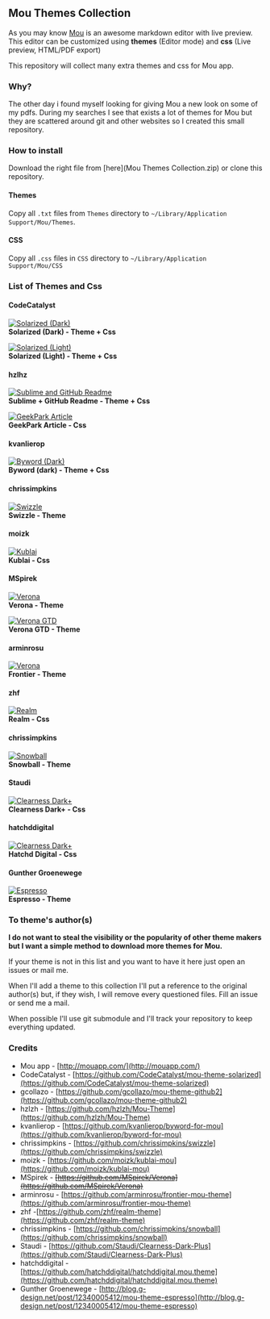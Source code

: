## Mou Themes Collection

As you may know [Mou](http://mouapp.com/) is an awesome markdown editor with live preview. This editor can be customized using **themes** (Editor mode) and **css** (Live preview, HTML/PDF export)

This repository will collect many extra themes and css for Mou app.

### Why?
The other day i found myself looking for giving Mou a new look on some of my pdfs. During my searches I see that exists a lot of themes for Mou but they are scattered around git and other websites so I created this small repository.


### How to install
Download the right file from [here](Mou Themes Collection.zip) or clone this repository.  

#### Themes
Copy all `.txt` files from `Themes` directory to `~/Library/Application Support/Mou/Themes`.

#### CSS
Copy all `.css` files in `CSS` directory to `~/Library/Application Support/Mou/CSS`

### List of Themes and Css
#### CodeCatalyst
[![Solarized (Dark)](Media/Screenshot/Solarized_Dark_small.png)](Media/Screenshot/Solarized_Dark.png)  
**Solarized (Dark) - Theme + Css**

[![Solarized (Light)](Media/Screenshot/Solarized_Light_small.png)](Media/Screenshot/Solarized_Light.png)  
**Solarized (Light) - Theme + Css**

#### hzlhz
[![Sublime and GitHub Readme](Media/Screenshot/Sublime_and_GithubReadme_small.png)](Media/Screenshot/Sublime_and_GithubReadme.png)  
**Sublime + GitHub Readme - Theme + Css**

[![GeekPark Article](Media/Screenshot/GeekPark_Article_small.png)](Media/Screenshot/GeekPark_Article.png)  
**GeekPark Article - Css**

#### kvanlierop
[![Byword (Dark)](Media/Screenshot/Byword_Dark_small.png)](Media/Screenshot/Byword_Dark.png)  
**Byword (dark) - Theme + Css**

#### chrissimpkins
[![Swizzle](Media/Screenshot/Swizzle_small.png)](Media/Screenshot/Swizzle.png)  
**Swizzle - Theme**

#### moizk
[![Kublai](Media/Screenshot/kublai_small.png)](Media/Screenshot/kublai_small.png)  
**Kublai - Css**

#### MSpirek
[![Verona](Media/Screenshot/Verona_small.png)](Media/Screenshot/Verona.png)  
**Verona - Theme**

[![Verona GTD](Media/Screenshot/Verona_GTD_small.png)](Media/Screenshot/Verona_GTD.png)  
**Verona GTD - Theme**

#### arminrosu
[![Verona](Media/Screenshot/Frontier_small.png)](Media/Screenshot/Frontier.png)  
**Frontier - Theme**

#### zhf
[![Realm](Media/Screenshot/realm_small.png)](Media/Screenshot/realm.png)  
**Realm - Css**

#### chrissimpkins
[![Snowball](Media/Screenshot/snowball_small.png)](Media/Screenshot/snowball.png)  
**Snowball - Theme**

#### Staudi
[![Clearness Dark+](Media/Screenshot/clearness_dark_plus_small.png)](Media/Screenshot/clearness_dark_plus.png)  
**Clearness Dark+ - Css**

#### hatchddigital
[![Clearness Dark+](Media/Screenshot/hatchddigital_small.png)](Media/Screenshot/hatchddigital.png)  
**Hatchd Digital - Css**

#### Gunther Groenewege
[![Espresso](Media/Screenshot/espresso_small.png)](Media/Screenshot/espresso.png)  
**Espresso - Theme**

### To theme's author(s)
**I do not want to steal the visibility or the popularity of other theme makers but I want a simple method to download more themes for Mou.**

If your theme is not in this list and you want to have it here just open an issues or mail me.

When I'll add a theme to this collection I'll put a reference to the original author(s) but, if they wish, I will remove every questioned files. Fill an issue or send me a mail.

When possible I'll use git submodule and I'll track your repository to keep everything updated.

### Credits
* Mou app - [http://mouapp.com/](http://mouapp.com/)
* CodeCatalyst - [https://github.com/CodeCatalyst/mou-theme-solarized](https://github.com/CodeCatalyst/mou-theme-solarized)
* gcollazo - [https://github.com/gcollazo/mou-theme-github2](https://github.com/gcollazo/mou-theme-github2)
* hzlzh - [https://github.com/hzlzh/Mou-Theme](https://github.com/hzlzh/Mou-Theme)
* kvanlierop - [https://github.com/kvanlierop/byword-for-mou](https://github.com/kvanlierop/byword-for-mou)
* chrissimpkins - [https://github.com/chrissimpkins/swizzle](https://github.com/chrissimpkins/swizzle)
* moizk - [https://github.com/moizk/kublai-mou](https://github.com/moizk/kublai-mou)
* MSpirek - ~~[https://github.com/MSpirek/Verona](https://github.com/MSpirek/Verona)~~
* arminrosu - [https://github.com/arminrosu/frontier-mou-theme](https://github.com/arminrosu/frontier-mou-theme)
* zhf -[https://github.com/zhf/realm-theme](https://github.com/zhf/realm-theme)
* chrissimpkins - [https://github.com/chrissimpkins/snowball](https://github.com/chrissimpkins/snowball)
* Staudi - [https://github.com/Staudi/Clearness-Dark-Plus](https://github.com/Staudi/Clearness-Dark-Plus)
* hatchddigital - [https://github.com/hatchddigital/hatchddigital.mou.theme](https://github.com/hatchddigital/hatchddigital.mou.theme)
* Gunther Groenewege - [http://blog.g-design.net/post/12340005412/mou-theme-espresso](http://blog.g-design.net/post/12340005412/mou-theme-espresso)

